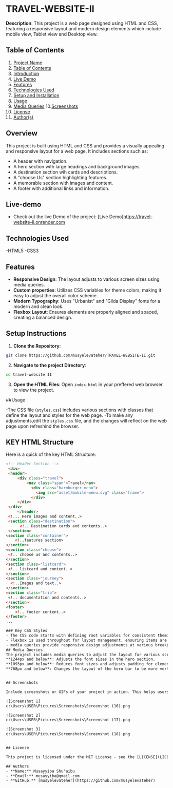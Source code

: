 # TRAVEL-WEBSITE-II
**Description**: This project is a web page designed using HTML and CSS, featuring a responsive layout and modern design elements which include mobile view, Tablet view and Desktop view.

## Table of Contents

1. [Project Name](#project-name)
2. [Table of Contents](#table-of-contents)
3. [Introduction](#Overview)
4. [Live Demo](#live-demo)
5. [Features](#features)
6. [Technologies Used](#technologies-used)
7. [Setup and Installation](#setup-and-installation)
8. [Usage](#usage)
9. [Media Queries](#Media-Queries)
10.[Screenshots](#screenshots)
11. [License](#license)
12. [Author(s)](#authors)

## Overview
This project is built using HTML and CSS and provides a visually appealing and responsive layout for a web page. It includes sections such as:
- A header with navigation.
- A hero section with large headings and background images.
- A destination section wih cards and descriptions.
- A "choose Us" section highlighting features.
- A memorable section with images and content.
- A footer with additional links and information.

## Live-demo
- Check out the live Demo of the project: [Live Demo]https://travel-website-ii.onrender.com

## Technologies Used

-HTML5
-CSS3

## Features
- **Responsive Design**: The layout adjusts to various screen sizes using media queries.
- **Custom properties**: Utilizes CSS variables for theme colors, making it easy to adjust the overall color scheme.
- **Modern Typography**: Uses "Urbanist" and "Gilda Display" fonts for a modern and clean look.
- **Flexbox Layout**: Ensures elements are properly aligned and spaced, creating a balanced design.

## Setup Instructions

1. **Clone the Repository**:
```sh
git clone https://github.com/musyelevateher/TRAVEL-WEBSITE-II.git
```
2. **Navigate to the project Directory**:
```sh
cd travel-website II
```
3. **Open the HTML Files**:
 Open `index.html` in your preffered web browser to view the project.

 ##Usage 

 -The CSS file (`styles.css`) includes various sections with classes that define the layout and styles for the web page.
 -To make any adjustments,edit the `styles.css` file, and the changes will reflect on the web page upon refreshind the browser.

 ## KEY HTML Structure

 Here is a quick of the key HTML Structure:
 ```html
 <!-- Header Section -->
  <div>
  <header> 
      <div class="travel">
          <nav class="span">Travel</nav>
            <div class="harmburger-menu">
              <img src="asset/mobile-menu.svg" class="frame">
            </div>
      </div>
  </div>
      </header>
  <!... Hero images and content..>
  <section class="destination">
       <!.. Destination cards and contents..>
  </section>
<section class="container">
     <!..features section>
</section>
<section class="choose">
  <!.. choose us and contents..>
</section>
<section class="listcard">
  <!.. listcard and content..>
</section>
<section class="journey">
   <!..Images and text..>
</section>
<section class="trip">
  <!.. documentation and contents..>
</section>
<footer>
     <!.. footer content..>
</footer>
...

### Key CSS Styles
- The CSS code starts with defining root variables for consistent theming.
- Flexbox is used throughout for layout management, ensuring items are spaced and aligned as needed.
- media queries provide responsive design adjustments at various breakpoints.
## Media Queries
The project includes media queries to adjust the layout for various screen sizes:
**1244px and below**: Adjusts the font sizes in the hero section.
**1093px and below**: Reduces font sizes and adjusts padding for elements in the hero and destination section.
**768px and below**: Changes the layout of the hero bar to be more vertical and adjusts for a better fit on mobile screens.


## Screenshots

Include screenshots or GIFs of your project in action. This helps users understand what your project looks like and how it functions.

![Screenshot 1]
c:\Users\USER\Pictures\Screenshots\Screenshot (16).png

![Screenshot 2]
c:\Users\USER\Pictures\Screenshots\Screenshot (17).png

![Screenshot 3]
c:\Users\USER\Pictures\Screenshots\Screenshot (18).png


## License

This project is licensed under the MIT License - see the [LICENSE](LICENSE) file for details.

## Authors
- **Name:** Musayyiba Shu'aibu
- **Email:** musayyiba@gmail.com
- **GitHub:** [musyelevateher](https://github.com/musyelevateher)

